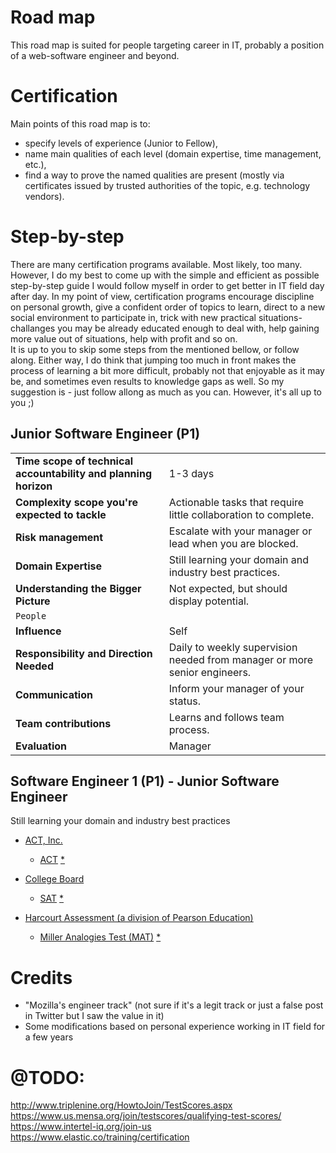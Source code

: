 # Road map
This road map is suited for people targeting career in IT, probably a position of a web-software engineer and beyond. 

# Certification
Main points of this road map is to:
- specify levels of experience (Junior to Fellow), 
- name main qualities of each level (domain expertise, time management, etc.), 
- find a way to prove the named qualities are present (mostly via certificates issued by trusted authorities of the topic, e.g. technology vendors).

# Step-by-step
There are many certification programs available. Most likely, too many. However, I do my best to come up with the simple and efficient as possible step-by-step guide I would follow myself in order to get better in IT field day after day. In my point of view, certification programs encourage discipline on personal growth, give a confident order of topics to learn, direct to a new social environment to participate in, trick with new practical situations-challanges you may be already educated enough to deal with, help gaining more value out of situations, help with profit and so on.  
It is up to you to skip some steps from the mentioned bellow, or follow along. Either way, I do think that jumping too much in front makes the process of learning a bit more difficult, probably not that enjoyable as it may be, and sometimes even results to knowledge gaps as well. So my suggestion is - just follow allong as much as you can. However, it's all up to you ;)

## Junior Software Engineer (P1)
|  |  |
| --- | --------- |
| **Time scope of technical accountability and planning horizon** | 1-3 days |
| **Complexity scope you're expected to tackle** | Actionable tasks that require little collaboration to complete. |
| **Risk management** | Escalate with your manager or lead when you are blocked. |
| **Domain Expertise** | Still learning your domain and industry best practices. |
| **Understanding the Bigger Picture** | Not expected, but should display potential. |
| `People` |  |
| **Influence** | Self |
| **Responsibility and Direction Needed** | Daily to weekly supervision needed from manager or more senior engineers. |
| **Communication** | Inform your manager of your status. |
| **Team contributions** | Learns and follows team process. |
| **Evaluation** | Manager |


## Software Engineer 1 (P1) - Junior Software Engineer
Still learning your domain and industry best practices

- [ACT, Inc.](https://www.act.org/)
  - [ACT](http://www.act.org/content/act/en/products-and-services/the-act.html) [*](https://en.wikipedia.org/wiki/ACT_(test))

- [College Board](https://www.collegeboard.org/)
  - [SAT](http://sat.collegeboard.org/) [*](https://en.wikipedia.org/wiki/SAT)

- [Harcourt Assessment (a division of Pearson Education)](http://pearsoned.com/)
  - [Miller Analogies Test (MAT)](http://www.milleranalogies.com/) [*](https://en.wikipedia.org/wiki/Miller_Analogies_Test)
  
# Credits
- "Mozilla's engineer track" (not sure if it's a legit track or just a false post in Twitter but I saw the value in it)
- Some modifications based on personal experience working in IT field for a few years

# @TODO: 
http://www.triplenine.org/HowtoJoin/TestScores.aspx  
https://www.us.mensa.org/join/testscores/qualifying-test-scores/  
https://www.intertel-iq.org/join-us  
https://www.elastic.co/training/certification  
